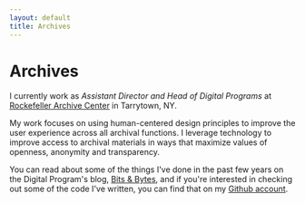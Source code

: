 ```yaml
---
layout: default
title: Archives
---
```


# Archives

I currently work as _Assistant Director and Head of Digital Programs_ at [Rockefeller Archive Center](http://rockarch.org) in Tarrytown, NY.

My work focuses on using human-centered design principles to improve the user experience across all archival functions. I leverage technology to improve access to archival materials in ways that maximize values of openness, anonymity and transparency.

You can read about some of the things I've done in the past few years on the Digital Program's blog, [Bits & Bytes](http://blog.rockarch.org/?author_name=harnold), and if you're interested in checking out some of the code I've written, you can find that on my [Github account](https://github.com/helrond).
